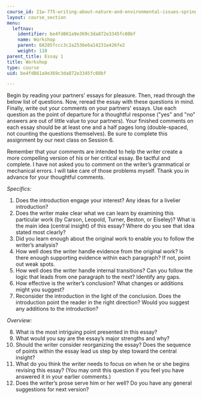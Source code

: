```yaml
---
course_id: 21w-775-writing-about-nature-and-environmental-issues-spring-2017
layout: course_section
menu:
  leftnav:
    identifier: be4fd861a9e369c3da872e3345fc08bf
    name: Workshop
    parent: 68285fccc3c2a2536e6a14231e426fe2
    weight: 110
parent_title: Essay 1
title: Workshop
type: course
uid: be4fd861a9e369c3da872e3345fc08bf

---
```


Begin by reading your partners' essays for pleasure. Then, read through the below list of questions. Now, reread the essay with these questions in mind. Finally, write out your comments on your partners' essays. Use each question as the point of departure for a thoughtful response ("yes" and "no" answers are out of little value to your partners). Your finished comments on each essay should be at least one and a half pages long (double-spaced, not counting the questions themselves). Be sure to complete this assignment by our next class on Session 6.

Remember that your comments are intended to help the writer create a more compelling version of his or her critical essay. Be tactful and complete. I have not asked you to comment on the writer’s grammatical or mechanical errors. I will take care of those problems myself. Thank you in advance for your thoughtful comments.

_Specifics:_

1.  Does the introduction engage your interest? Any ideas for a livelier introduction?
2.  Does the writer make clear what we can learn by examining this particular work (by Carson, Leopold, Turner, Beston, or Eiseley)? What is the main idea (central insight) of this essay? Where do you see that idea stated most clearly?
3.  Did you learn enough about the original work to enable you to follow the writer’s analysis?
4.  How well does the writer handle evidence from the original work? Is there enough supporting evidence within each paragraph? If not, point out weak spots.
5.  How well does the writer handle internal transitions? Can you follow the logic that leads from one paragraph to the next? Identify any gaps.
6.  How effective is the writer’s conclusion? What changes or additions might you suggest?
7.  Reconsider the introduction in the light of the conclusion. Does the introduction point the reader in the right direction? Would you suggest any additions to the introduction?

_Overview:_

8.  What is the most intriguing point presented in this essay?
9.  What would you say are the essay’s major strengths and why?
10.  Should the writer consider reorganizing the essay? Does the sequence of points within the essay lead us step by step toward the central insight?
11.  What do you think the writer needs to focus on when he or she begins revising this essay? (You may omit this question if you feel you have answered it in your earlier comments.)
12.  Does the writer’s prose serve him or her well? Do you have any general suggestions for next version?